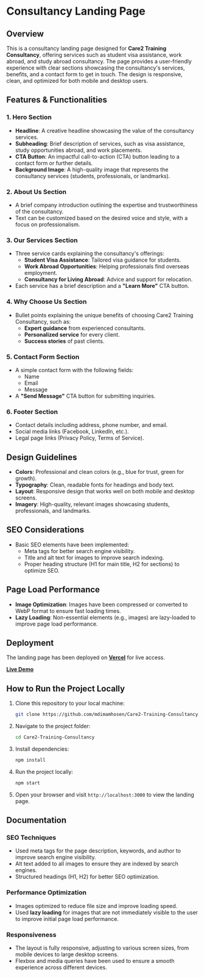 # Consultancy Landing Page

## Overview

This is a consultancy landing page designed for **Care2 Training Consultancy**, offering services such as student visa assistance, work abroad, and study abroad consultancy. The page provides a user-friendly experience with clear sections showcasing the consultancy's services, benefits, and a contact form to get in touch. The design is responsive, clean, and optimized for both mobile and desktop users.

## Features & Functionalities

### 1. Hero Section

- **Headline**: A creative headline showcasing the value of the consultancy services.
- **Subheading**: Brief description of services, such as visa assistance, study opportunities abroad, and work placements.
- **CTA Button**: An impactful call-to-action (CTA) button leading to a contact form or further details.
- **Background Image**: A high-quality image that represents the consultancy services (students, professionals, or landmarks).

### 2. About Us Section

- A brief company introduction outlining the expertise and trustworthiness of the consultancy.
- Text can be customized based on the desired voice and style, with a focus on professionalism.

### 3. Our Services Section

- Three service cards explaining the consultancy's offerings:
  - **Student Visa Assistance**: Tailored visa guidance for students.
  - **Work Abroad Opportunities**: Helping professionals find overseas employment.
  - **Consultancy for Living Abroad**: Advice and support for relocation.
- Each service has a brief description and a **"Learn More"** CTA button.

### 4. Why Choose Us Section

- Bullet points explaining the unique benefits of choosing Care2 Training Consultancy, such as:
  - **Expert guidance** from experienced consultants.
  - **Personalized service** for every client.
  - **Success stories** of past clients.

### 5. Contact Form Section

- A simple contact form with the following fields:
  - Name
  - Email
  - Message
- A **"Send Message"** CTA button for submitting inquiries.

### 6. Footer Section

- Contact details including address, phone number, and email.
- Social media links (Facebook, LinkedIn, etc.).
- Legal page links (Privacy Policy, Terms of Service).

## Design Guidelines

- **Colors**: Professional and clean colors (e.g., blue for trust, green for growth).
- **Typography**: Clean, readable fonts for headings and body text.
- **Layout**: Responsive design that works well on both mobile and desktop screens.
- **Imagery**: High-quality, relevant images showcasing students, professionals, and landmarks.

## SEO Considerations

- Basic SEO elements have been implemented:
  - Meta tags for better search engine visibility.
  - Title and alt text for images to improve search indexing.
  - Proper heading structure (H1 for main title, H2 for sections) to optimize SEO.

## Page Load Performance

- **Image Optimization**: Images have been compressed or converted to WebP format to ensure fast loading times.
- **Lazy Loading**: Non-essential elements (e.g., images) are lazy-loaded to improve page load performance.

## Deployment

The landing page has been deployed on **[Vercel](https://vercel.com/)** for live access.

[**Live Demo**](https://care2training-consultancy.vercel.app/)

## How to Run the Project Locally

1. Clone this repository to your local machine:

   ```bash
   git clone https://github.com/mdimamhosen/Care2-Training-Consultancy.git
   ```

2. Navigate to the project folder:
   ```bash
   cd Care2-Training-Consultancy
   ```
3. Install dependencies:
   ```bash
   npm install
   ```
4. Run the project locally:
   ```bash
   npm start
   ```
5. Open your browser and visit `http://localhost:3000` to view the landing page.

## Documentation

### SEO Techniques

- Used meta tags for the page description, keywords, and author to improve search engine visibility.
- Alt text added to all images to ensure they are indexed by search engines.
- Structured headings (H1, H2) for better SEO optimization.

### Performance Optimization

- Images optimized to reduce file size and improve loading speed.
- Used **lazy loading** for images that are not immediately visible to the user to improve initial page load performance.

### Responsiveness

- The layout is fully responsive, adjusting to various screen sizes, from mobile devices to large desktop screens.
- Flexbox and media queries have been used to ensure a smooth experience across different devices.

